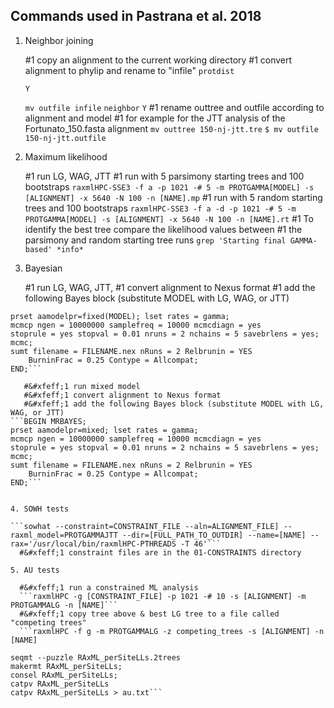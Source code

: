 ## Commands used in Pastrana et al. 2018

1. Neighbor joining

   #&#xfeff;1 copy an alignment to the current working directory 
   #&#xfeff;1 convert alignment to phylip and rename to "infile"
   ```protdist```
   ```P <enter> to change model (used JTT, PMB, PAM, and kimura)
   Y
   ```
   ```mv outfile infile```
   ```neighbor```
   ```Y```
   #&#xfeff;1 rename outtree and outfile according to alignment and model
   #&#xfeff;1 for example for the JTT analysis of the Fortunato_150.fasta alignment
   ```mv outtree 150-nj-jtt.tre```
   ```$ mv outfile 150-nj-jtt.outfile```

2. Maximum likelihood 

   #&#xfeff;1 run LG, WAG, JTT 
   #&#xfeff;1 run with 5 parsimony starting trees and 100 bootstraps
   ```raxmlHPC-SSE3 -f a -p 1021 -# 5 -m PROTGAMMA[MODEL] -s [ALIGNMENT] -x 5640 -N 100 -n [NAME].mp```
   #&#xfeff;1 run with 5 random starting trees and 100 bootstraps
   ```raxmlHPC-SSE3 -f a -d -p 1021 -# 5 -m PROTGAMMA[MODEL] -s [ALIGNMENT] -x 5640 -N 100 -n [NAME].rt```
   #&#xfeff;1 To identify the best tree compare the likelihood values between 
   #&#xfeff;1 the parsimony and random starting tree runs
   ```grep 'Starting final GAMMA-based' *info*```

3. Bayesian 

   #&#xfeff;1 run LG, WAG, JTT, 
   #&#xfeff;1 convert alignment to Nexus format
   #&#xfeff;1 add the following Bayes block (substitute MODEL with LG, WAG, or JTT)
```BEGIN MRBAYES;
prset aamodelpr=fixed(MODEL); lset rates = gamma; 
mcmcp ngen = 10000000 samplefreq = 10000 mcmcdiagn = yes 
stoprule = yes stopval = 0.01 nruns = 2 nchains = 5 savebrlens = yes;
mcmc;
sumt filename = FILENAME.nex nRuns = 2 Relbrunin = YES 
    BurninFrac = 0.25 Contype = Allcompat;
END;``` 

   #&#xfeff;1 run mixed model
   #&#xfeff;1 convert alignment to Nexus format
   #&#xfeff;1 add the following Bayes block (substitute MODEL with LG, WAG, or JTT)
```BEGIN MRBAYES;
prset aamodelpr=mixed; lset rates = gamma; 
mcmcp ngen = 10000000 samplefreq = 10000 mcmcdiagn = yes 
stoprule = yes stopval = 0.01 nruns = 2 nchains = 5 savebrlens = yes;
mcmc;
sumt filename = FILENAME.nex nRuns = 2 Relbrunin = YES 
    BurninFrac = 0.25 Contype = Allcompat;
END;``` 


4. SOWH tests

```sowhat --constraint=CONSTRAINT_FILE --aln=ALIGNMENT_FILE] --raxml_model=PROTGAMMAJTT --dir=[FULL_PATH_TO_OUTDIR] --name=[NAME] --rax='/usr/local/bin/raxmlHPC-PTHREADS -T 46'```
  #&#xfeff;1 constraint files are in the 01-CONSTRAINTS directory

5. AU tests

  #&#xfeff;1 run a constrained ML analysis
  ```raxmlHPC -g [CONSTRAINT_FILE] -p 1021 -# 10 -s [ALIGNMENT] -m PROTGAMMALG -n [NAME]```
  #&#xfeff;1 copy tree above & best LG tree to a file called "competing trees"
  ```raxmlHPC -f g -m PROTGAMMALG -z competing_trees -s [ALIGNMENT] -n [NAME]

seqmt --puzzle RAxML_perSiteLLs.2trees
makermt RAxML_perSiteLLs;
consel RAxML_perSiteLLs;
catpv RAxML_perSiteLLs
catpv RAxML_perSiteLLs > au.txt```


